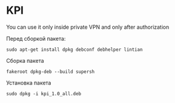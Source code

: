 # KPI
You can use it only inside private VPN and only after authorization

Перед сборкой пакета:
```
sudo apt-get install dpkg debconf debhelper lintian
```

Сборка пакета
```
fakeroot dpkg-deb --build supersh
```

Установка пакета
```
sudo dpkg -i kpi_1.0_all.deb
```
